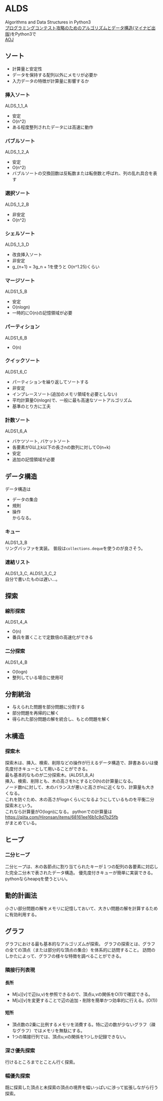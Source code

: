# ALDS
Algorithms and Data Structures in Python3  
[プログラミングコンテスト攻略のためのアルゴリズムとデータ構造(マイナビ出版)](https://www.amazon.co.jp/プログラミングコンテスト攻略のためのアルゴリズムとデータ構造-渡部-有隆/dp/4839952957)をPython3で  
[AOJ](http://judge.u-aizu.ac.jp/onlinejudge/index.jsp)

## ソート
- 計算量と安定性
- データを保持する配列以外にメモリが必要か
- 入力データの特徴が計算量に影響するか

### 挿入ソート
ALDS_1_1_A
- 安定
- O(n^2)
- ある程度整列されたデータには高速に動作

### バブルソート
ALDS_1_2_A
- 安定
- O(n^2)
- バブルソートの交換回数は反転数または転倒数と呼ばれ、列の乱れ具合を表す

### 選択ソート
ALDS_1_2_B
- 非安定
- O(n^2)

### シェルソート
ALDS_1_3_D
- 改良挿入ソート
- 非安定
- g_{n+1} = 3g_n + 1を使うと O(n^1.25)くらい

### マージソート
ALDS1_5_B
- 安定
- O(nlogn)
- 一時的にO(n)の記憶領域が必要

### パーティション
ALDS1_6_B
- O(n)

### クイックソート
ALDS1_6_C
- パーティションを繰り返してソートする
- 非安定
- インプレースソート(追加のメモリ領域を必要としない)
- 平均計算量O(nlogn)で、一般に最も高速なソートアルゴリズム
- 基準のとり方に工夫

### 計数ソート
ALDS1_6_A
- バケツソート, バケットソート
- 各要素が0以上k以下の長さnの数列に対してO(n+k)
- 安定
- 追加の記憶領域が必要

## データ構造
データ構造は
- データの集合
- 規則
- 操作  
からなる。

### キュー
ALDS1_3_B  
リングバッファを実装。
普段は`collections.deque`を使うのが良さそう。

### 連結リスト
ALDS1_3_C, ALDS1_3_C_2  
自分で書いたものは遅い...。

## 探索
### 線形探索
ALDS1_4_A
- O(n)
- 番兵を置くことで定数倍の高速化ができる

### 二分探索
ALDS1_4_B
- O(logn)
- 整列している場合に使用可

## 分割統治
- 与えられた問題を部分問題に分割する
- 部分問題を再帰的に解く
- 得られた部分問題の解を統合し、もとの問題を解く

## 木構造

### 探索木
探索木は、挿入、検索、削除などの操作が行えるデータ構造で、辞書あるいは優先度付きキューとして用いることができる。  
最も基本的なものが二分探索木。(ALDS1_8_A)  
挿入、検索、削除とも、木の高さをhとするとO(h)の計算量になる。  
ノード数nに対して、木のバランスが悪いと高さがnに近くなり、計算量も大きくなる。  
これを防ぐため、木の高さがlognくらいになるようにしているものを平衡二分探索木という。  
これなら計算量がO(logn)になる。
pythonでの計算量は<https://qiita.com/Hironsan/items/68161ee16b1c9d7b25fb>  
がまとめている。

## ヒープ
### 二分ヒープ
二分ヒープは、木の各節点に割り当てられたキーが１つの配列の各要素に対応した完全二分木で表されたデータ構造。
優先度付きキューが簡単に実装できる。
pythonならheapqを使うといい。

## 動的計画法
小さい部分問題の解をメモリに記憶しておいて、大きい問題の解を計算するために有効利用する。

## グラフ
グラフにおける最も基本的なアルゴリズムが探索。
グラフの探索とは、グラフの全ての頂点（または部分的な頂点の集合）を体系的に訪問すること。
訪問のしかたによって、グラフの様々な特徴を調べることができる。

### 隣接行列表現
#### 長所
- M[u][v]で辺(u,v)を参照できるので、頂点u,vの関係をO(1)で確認できる。
- M[u][v]を変更することで辺の追加・削除を簡単かつ効率的に行える。(O(1))
#### 短所
- 頂点数の2乗に比例するメモリを消費する。特に辺の数が少ないグラフ（疎なグラフ）ではメモリを無駄にする。
- 1つの隣接行列では、頂点u,vの関係を1つしか記録できない。

### 深さ優先探索
行けるところまでとことん行く探索。

### 幅優先探索
既に探索した頂点と未探索の頂点の境界を幅いっぱいに渉って拡張しながら行う探索。

